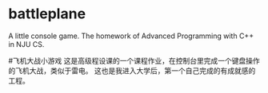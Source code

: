 # battleplane
A little console game. The homework of Advanced Programming with C++ in NJU CS.


#飞机大战小游戏
这是高级程设课的一个课程作业，在控制台里完成一个键盘操作的飞机大战，类似于雷电。
这也是我进入大学后，第一个自己完成的有成就感的工程。
